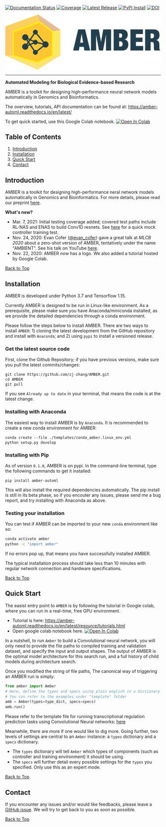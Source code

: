 [![Documentation Status](https://readthedocs.org/projects/amber-automl/badge/?version=latest)](https://amber-automl.readthedocs.io/en/latest/?badge=latest)
[![Coverage](https://raw.githubusercontent.com/zj-zhang/AMBER/master/amber/tests/coverage-badge.svg)]()
[![Latest Release](https://img.shields.io/github/release/zj-zhang/AMBER.svg?label=Release)](https://github.com/zj-zhang/AMBER/releases/latest)
[![PyPI Install](https://img.shields.io/pypi/dm/amber-automl.svg?label=PyPI%20Installs)](https://pypi.org/project/amber-automl/)
[![DOI](https://zenodo.org/badge/260604309.svg)](https://zenodo.org/badge/latestdoi/260604309)
<!-- 
[![Github All Releases](https://img.shields.io/github/downloads/zj-zhang/AMBER/total.svg?label=Download)](https://github.com/zj-zhang/AMBER/releases)
-->

![logo](docs/source/_static/img/amber-logo.png)

---

**Automated Modeling for Biological Evidence-based Research**


AMBER is a toolkit for designing high-performance neural network models automatically in
Genomics and Bioinformatics.

The overview, tutorials, API documentation can be found at:
https://amber-automl.readthedocs.io/en/latest/

To get quick started, use this Google Colab notebook. 
<a href="https://colab.research.google.com/gist/zj-zhang/48689d8bdc8adf3375719911f7e41989/amber-epigenetics-tutorial-v2.ipynb" target="_blank"><img src="https://colab.research.google.com/assets/colab-badge.svg" alt="Open In Colab"/></a>

<a id='sec0'></a>
## Table of Contents
1. [Introduction](#sec1)
2. [Installation](#sec2)
3. [Quick Start](#sec3)
4. [Contact](#sec4)

<a id='sec1'></a>
## Introduction
AMBER is a toolkit for designing high-performance neral network models automatically in
Genomics and Bioinformatics. For more details, please read our
preprint [here](https://www.biorxiv.org/content/10.1101/2020.08.18.251561v1).

**What's new?**
- Mar. 7, 2021: Initial testing coverage added; covered test paths include RL-NAS and ENAS to build Conv1D resnets. See [here](https://github.com/zj-zhang/AMBER/blob/master/amber/tests/integration_bionas_test.py)
for a quick mock controller training test.
- Nov. 24, 2020: Evan Cofer ([@evan_cofer](https://twitter.com/evan_cofer)) gave a great talk at *MLCB 2020* about a zero-shot version of AMBER, tentatively under the
name "AMBIENT". See his talk on YouTube [here](https://youtu.be/8co5_aqBwGQ?t=11171).
- Nov. 22, 2020: AMBER now has a logo. We also added a tutorial hosted by Google Colab.


[Back to Top](#sec0)

<a id='sec2'></a>
## Installation

AMBER is developed under Python 3.7 and Tensorflow 1.15.

Currently AMBER is designed to be run in Linux-like environment. As a prerequisite, please make sure
 you have Anaconda/miniconda installed, as we provide the detailed dependencies through a conda 
 environment.
 

Please follow the steps below to install AMBER. There are two ways to install `AMBER`: 1) cloning the latest development
from the GitHub repository and install with `Anaconda`; and 2) using `pypi` to install a versioned
release.


### Get the latest source code
First, clone the Github Repository; if you have previous versions, make sure you pull the latest commits/changes:

```
git clone https://github.com/zj-zhang/AMBER.git
cd AMBER
git pull
```

If you see `Already up to date` in your terminal, that means the code is at the latest change.

### Installing with Anaconda
The easiest way to install AMBER is by ``Anaconda``. It is recommended to create a new conda
environment for AMBER:

```
conda create --file ./templates/conda_amber.linux_env.yml
python setup.py develop
```

### Installing with Pip
As of version `0.1.0`, AMBER is on pypi. In the command-line terminal, type the following commands to get it installed:

```{bash}
pip install amber-automl
```

This will also install the required dependencies automatically. The pip install is still in its beta phase, so if you
encouter any issues, please send me a bug report, and try installing with Anaconda as above.


### Testing your installation
You can test if AMBER can be imported to your new `conda` environment like so:

```bash
conda activate amber
python -c "import amber"
```

If no errors pop up, that means you have successfully installed AMBER.

The typical installation process should take less than 10 minutes with regular network 
connection and hardware specifications. 

[Back to Top](#sec0)


<a id='sec3'></a>
## Quick Start

The easist entry point to `AMBER` is by following the tutorial 
in Google colab, where you can run in a real-time, free GPU 
environment.
- Tutorial is here: https://amber-automl.readthedocs.io/en/latest/resource/tutorials.html
- Open google colab notebook here. [![Open In Colab](https://colab.research.google.com/assets/colab-badge.svg)](https://colab.research.google.com/gist/zj-zhang/43235f916303284fdf8c42a6e3d7b8b4)

In a nutshell, to run `Amber` to build a Convolutional neural network, you will only need to provide the file 
paths to compiled training and validation dataset, and specify the input and output shapes. The output of
AMBER is the optimal model architecture for this search run, and a full history of child models during architecture search.

Once you modified the string of file paths, The canonical way of triggering an AMBER 
run is simply:
```python
from amber import Amber
# Here, define the types and specs using plain english in a dictionary
# You can refer to the examples under "template" folder
amb = Amber(types=type_dict, specs=specs)
amb.run()
```
Please refer to the template file for running transcriptional regulation prediction tasks using Convolutional Neural networks: [here](https://github.com/zj-zhang/AMBER/blob/master/templates/AmberDeepSea.py)

Meanwhile, there are more if one would like to dig more. Going further, two levels of
settings are central to an `Amber` instance: a `types` dictionary and a `specs` dictionary. 
- The `types` dictionary will tell `Amber` which types of components (such as controller and
training environment) it should be using.
- The `specs` will further detail every possible settings for the `types` you specified. Only
use this as an expert mode.

[Back to Top](#sec0)


<a id='sec4'></a>
## Contact
If you encounter any issues and/or would like feedbacks, please leave a [GitHub issue](https://github.com/zj-zhang/AMBER/issues).
We will try to get back to you as soon as possible.

[Back to Top](#sec0)







